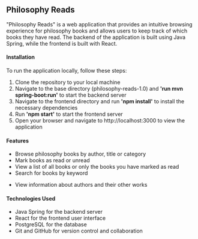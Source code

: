## Philosophy Reads

"Philosophy Reads" is a web application that provides an intuitive browsing experience for philosophy books and allows users to keep track of which books they have read. The backend of the application is built using Java Spring, while the frontend is built with React.

#### Installation

To run the application locally, follow these steps:

1. Clone the repository to your local machine
2. Navigate to the base directory (philosophy-reads-1.0) and **'run mvn spring-boot:run'** to start the backend server
3. Navigate to the frontend directory and run **'npm install'** to install the necessary dependencies
4. Run **'npm start'** to start the frontend server
5. Open your browser and navigate to http://localhost:3000 to view the application

#### Features

- Browse philosophy books by author, title or category
- Mark books as read or unread
- View a list of all books or only the books you have marked as read
- Search for books by keyword
<!-- Create a new book entry
Edit or delete existing book entries -->
- View information about authors and their other works

#### Technologies Used

- Java Spring for the backend server
- React for the frontend user interface
- PostgreSQL for the database
- Git and GitHub for version control and collaboration
